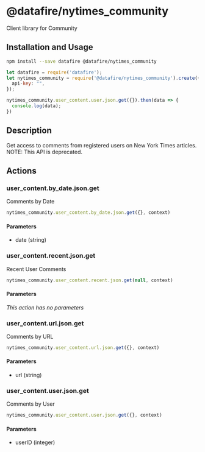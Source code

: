 # @datafire/nytimes_community

Client library for Community

## Installation and Usage
```bash
npm install --save datafire @datafire/nytimes_community
```

```js
let datafire = require('datafire');
let nytimes_community = require('@datafire/nytimes_community').create({
  api-key: "",
});

nytimes_community.user_content.user.json.get({}).then(data => {
  console.log(data);
})
```

## Description
Get access to comments from registered users on New York Times articles.  NOTE: This API is deprecated.

## Actions
### user_content.by_date.json.get
Comments by Date


```js
nytimes_community.user_content.by_date.json.get({}, context)
```

#### Parameters
* date (string)

### user_content.recent.json.get
Recent User Comments


```js
nytimes_community.user_content.recent.json.get(null, context)
```

#### Parameters
*This action has no parameters*

### user_content.url.json.get
Comments by URL


```js
nytimes_community.user_content.url.json.get({}, context)
```

#### Parameters
* url (string)

### user_content.user.json.get
Comments by User


```js
nytimes_community.user_content.user.json.get({}, context)
```

#### Parameters
* userID (integer)

